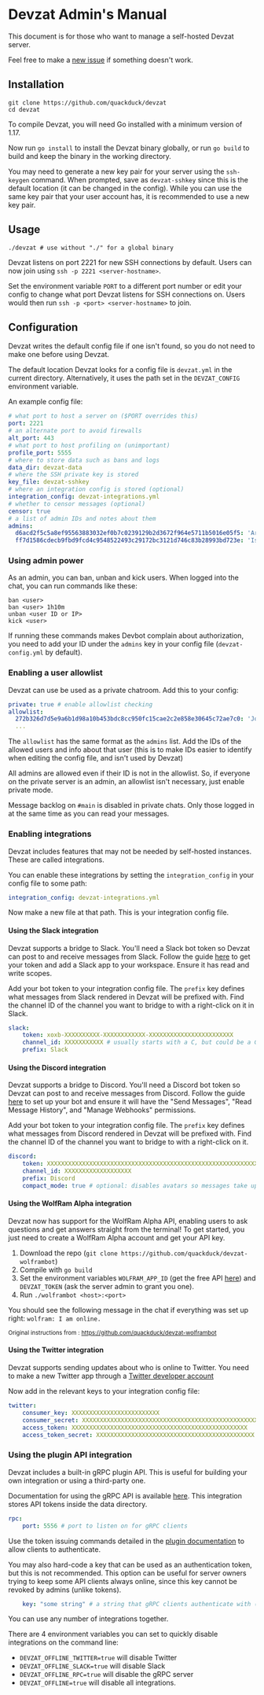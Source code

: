 # Devzat Admin's Manual

This document is for those who want to manage a self-hosted Devzat server.

Feel free to make a [new issue](https://github.com/quackduck/devzat/issues) if something doesn't work.

## Installation
```shell
git clone https://github.com/quackduck/devzat
cd devzat
```
To compile Devzat, you will need Go installed with a minimum version of 1.17.

Now run `go install` to install the Devzat binary globally, or run `go build` to build and keep the binary in the working directory.

You may need to generate a new key pair for your server using the `ssh-keygen` command. When prompted, save as `devzat-sshkey` since this is the default location (it can be changed in the config).
While you can use the same key pair that your user account has, it is recommended to use a new key pair.

## Usage

```shell
./devzat # use without "./" for a global binary
```

Devzat listens on port 2221 for new SSH connections by default. Users can now join using `ssh -p 2221 <server-hostname>`.

Set the environment variable `PORT` to a different port number or edit your config to change what port Devzat listens for SSH connections on. Users would then run `ssh -p <port> <server-hostname>` to join.

## Configuration

Devzat writes the default config file if one isn't found, so you do not need to make one before using Devzat. 

The default location Devzat looks for a config file is `devzat.yml` in the current directory. Alternatively, it uses the path set in the `DEVZAT_CONFIG` environment variable.

An example config file:
```yaml
# what port to host a server on ($PORT overrides this)
port: 2221
# an alternate port to avoid firewalls
alt_port: 443
# what port to host profiling on (unimportant)
profile_port: 5555
# where to store data such as bans and logs
data_dir: devzat-data
# where the SSH private key is stored
key_file: devzat-sshkey
# where an integration config is stored (optional)
integration_config: devzat-integrations.yml
# whether to censor messages (optional)
censor: true
# a list of admin IDs and notes about them
admins:
  d6acd2f5c5a8ef95563883032ef0b7c0239129b2d3672f964e5711b5016e05f5: 'Arkaeriit: github.com/Arkaeriit'
  ff7d1586cdecb9fbd9fcd4c9548522493c29172bc3121d746c83b28993bd723e: 'Ishan Goel: quackduck'
```

### Using admin power

As an admin, you can ban, unban and kick users. When logged into the chat, you can run commands like these:
```shell
ban <user>
ban <user> 1h10m
unban <user ID or IP>
kick <user>
```

If running these commands makes Devbot complain about authorization, you need to add your ID under the `admins` key in your config file (`devzat-config.yml` by default).

### Enabling a user allowlist

Devzat can use be used as a private chatroom. Add this to your config:

```yaml
private: true # enable allowlist checking
allowlist: 
  272b326d7d5e9a6b1d98a10b453bdc8cc950fc15cae2c2e858e30645c72ae7c0: 'John Doe'
  ...
```

The `allowlist` has the same format as the `admins` list. Add the IDs of the allowed users and info about that user (this is to make IDs easier to identify when editing the config file, and isn't used by Devzat)

All admins are allowed even if their ID is not in the allowlist. So, if everyone on the private server is an admin, an allowlist isn't necessary, just enable private mode.

Message backlog on `#main` is disabled in private chats. Only those logged in at the same time as you can read your messages.

### Enabling integrations

Devzat includes features that may not be needed by self-hosted instances. These are called integrations.

You can enable these integrations by setting the `integration_config` in your config file to some path:

```yaml
integration_config: devzat-integrations.yml
```
Now make a new file at that path. This is your integration config file.

#### Using the Slack integration

Devzat supports a bridge to Slack. You'll need a Slack bot token so Devzat can post to and receive messages from Slack. Follow the guide [here](https://api.slack.com/authentication/basics) to get your token and add a Slack app to your workspace. Ensure it has read and write scopes.

Add your bot token to your integration config file. The `prefix` key defines what messages from Slack rendered in Devzat will be prefixed with. Find the channel ID of the channel you want to bridge to with a right-click on it in Slack.

```yaml
slack:
    token: xoxb-XXXXXXXXXX-XXXXXXXXXXXX-XXXXXXXXXXXXXXXXXXXXXXXX
    channel_id: XXXXXXXXXXX # usually starts with a C, but could be a G or D
    prefix: Slack
```

#### Using the Discord integration

Devzat supports a bridge to Discord. You'll need a Discord bot token so Devzat can post to and receive messages from Discord. Follow the guide [here](https://www.writebots.com/discord-bot-token) to set up your bot and ensure it will have the "Send Messages", "Read Message History", and "Manage Webhooks" permissions.

Add your bot token to your integration config file. The `prefix` key defines what messages from Discord rendered in Devzat will be prefixed with. Find the channel ID of the channel you want to bridge to with a right-click on it.

```yaml
discord:
    token: XXXXXXXXXXXXXXXXXXXXXXXXXXXXXXXXXXXXXXXXXXXXXXXXXXXXXXXXXXXXXXXXXXXXXXXX
    channel_id: XXXXXXXXXXXXXXXXXXX
    prefix: Discord
    compact_mode: true # optional: disables avatars so messages take up less vertical space
```

#### Using the WolfRam Alpha integration

Devzat now has support for the WolfRam Alpha API, enabling users to ask questions and get answers straight from the terminal!
To get started, you just need to create a WolfRam Alpha account and get your API key.

1. Download the repo (`git clone https://github.com/quackduck/devzat-wolframbot`)
2. Compile with `go build`
3. Set the environment variables `WOLFRAM_APP_ID` (get the free API [here](https://products.wolframalpha.com/api)) and `DEVZAT_TOKEN` (ask the server admin to grant you one).
4. Run `./wolframbot <host>:<port>`

You should see the following message in the chat if everything was set up right:
`wolfram: I am online.`

<sup>Original instructions from : https://github.com/quackduck/devzat-wolframbot<sub>
#### Using the Twitter integration

Devzat supports sending updates about who is online to Twitter. You need to make a new Twitter app through a [Twitter developer account](https://developer.twitter.com/en/apply/user)

Now add in the relevant keys to your integration config file:
```yaml
twitter:
    consumer_key: XXXXXXXXXXXXXXXXXXXXXXXXX
    consumer_secret: XXXXXXXXXXXXXXXXXXXXXXXXXXXXXXXXXXXXXXXXXXXXXXXXXX
    access_token: XXXXXXXXXXXXXXXXXXXXXXXXXXXXXXXXXXXXXXXXXXXXXXXXXX
    access_token_secret: XXXXXXXXXXXXXXXXXXXXXXXXXXXXXXXXXXXXXXXXXXXXX
```

### Using the plugin API integration

Devzat includes a built-in gRPC plugin API. This is useful for building your own integration or using a third-party one.

Documentation for using the gRPC API is available [here](plugin/README.md). This integration stores API tokens inside the data directory.

```yaml
rpc:
    port: 5556 # port to listen on for gRPC clients
```

Use the token issuing commands detailed in the [plugin documentation](plugin/README.md) to allow clients to authenticate.

You may also hard-code a key that can be used as an authentication token, but this is not recommended. This option can be useful for server owners trying to keep some API clients always online, since this key cannot be revoked by admins (unlike tokens).

```yaml
    key: "some string" # a string that gRPC clients authenticate with (optional)
```

You can use any number of integrations together.

There are 4 environment variables you can set to quickly disable integrations on the command line:
* `DEVZAT_OFFLINE_TWITTER=true` will disable Twitter
* `DEVZAT_OFFLINE_SLACK=true` will disable Slack
* `DEVZAT_OFFLINE_RPC=true` will disable the gRPC server
* `DEVZAT_OFFLINE=true` will disable all integrations.

